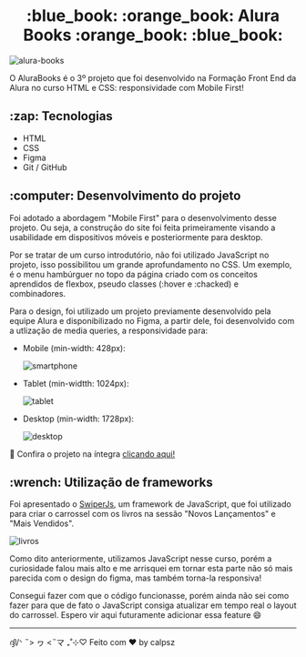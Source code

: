 <h1 align="center">:blue_book: :orange_book: Alura Books :orange_book: :blue_book:</h1>

![alura-books](https://github.com/user-attachments/assets/131dab1f-fca6-4cbd-998a-0e8afc1a8980)

O AluraBooks é o 3º projeto que foi desenvolvido na Formação Front End da Alura no curso HTML e CSS: responsividade com Mobile First!



<h2>:zap: Tecnologias</h2>

* HTML
* CSS
* Figma
* Git / GitHub

<h2>:computer: Desenvolvimento do projeto</h2>

Foi adotado a abordagem "Mobile First" para o desenvolvimento desse projeto. Ou seja, a construção do site foi feita primeiramente visando a usabilidade em dispositivos móveis e posteriormente para desktop.

Por se tratar de um curso introdutório, não foi utilizado JavaScript no projeto, isso possibilitou um grande aprofundamento no CSS. Um exemplo, é o menu hambúrguer no topo da página criado com os conceitos aprendidos de flexbox, pseudo classes (:hover e :chacked) e combinadores.

Para o design, foi utilizado um projeto previamente desenvolvido pela equipe Alura e disponibilizado no Figma, a partir dele, foi desenvolvido com a utlização de media queries, a responsividade para:
* Mobile (min-width: 428px):
  
  ![smartphone](https://github.com/user-attachments/assets/a88a05b2-edf7-411a-ae19-a61eac22b46e)

  
* Tablet (min-widtth: 1024px):

  ![tablet](https://github.com/user-attachments/assets/f73495a6-0380-422a-894a-f15afdd2ae4f)

  
* Desktop (min-width: 1728px):
  
  ![desktop](https://github.com/user-attachments/assets/00b62c54-a16a-40b1-b4f6-58733b08c631)


:rocket: Confira o projeto na íntegra [clicando aqui!](https://calpsz.github.io/alura-books/)

<h2>:wrench: Utilização de frameworks</h2>

Foi apresentado o [SwiperJs](https://swiperjs.com/), um framework de JavaScript, que foi utilizado para criar o carrossel com os livros na sessão "Novos Lançamentos" e "Mais Vendidos".

![livros](https://github.com/user-attachments/assets/051a7a9d-90c1-493b-93c3-a0789a5e7b05)


Como dito anteriormente, utilizamos JavaScript nesse curso, porém a curiosidade falou mais alto e me arrisquei em tornar esta parte não só mais parecida com o design do figma, mas também torna-la responsiva!

Consegui fazer com que o código funcionasse, porém ainda não sei como fazer para que de fato o JavaScript consiga atualizar em tempo real o layout do carrossel. Espero vir aqui futuramente adicionar essa feature :smile:

----

ദ്ദി/ᐠ ˵> ヮ <˵マ ₊˚⊹♡ Feito com ❤ by calpsz
